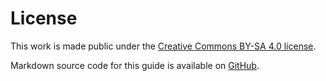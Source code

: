 # License

This work is made public under the [Creative Commons BY-SA 4.0 license](https://creativecommons.org/licenses/by-sa/4.0/).

Markdown source code for this guide is available on [GitHub](https://github.com/shssoichiro/encoding-guide).
